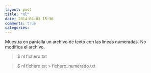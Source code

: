 ```yaml
---
layout: post
title: "nl"
date: 2014-04-03 15:36
comments: true
categories: 
---
```

Muestra en pantalla un archivo de texto con las lineas numeradas. No modifica el archivo.

>$ nl fichero.txt

>$ nl fichero.txt > fichero_numerado.txt

